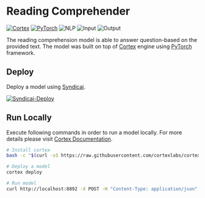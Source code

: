 # Reading Comprehender
[![Cortex](https://img.shields.io/badge/Engine-Cortex-F7B955)](https://www.cortex.dev/)
[![PyTorch](https://img.shields.io/badge/Framework-PyTorch-79FFE1)](https://pytorch.org)
![NLP](https://img.shields.io/badge/Type-NLP-79FFE1)
![Input](https://img.shields.io/badge/Input-JSON%20(string)-79FFE1)
![Output](https://img.shields.io/badge/Output-JSON%20(string)-79FFE1)

The reading comprehension model is able to answer question-based on the provided text. The model was built on top of [Cortex](https://www.cortex.dev/) engine using [PyTorch](https://pytorch.org) framework.


## Deploy 
Deploy a model using [Syndicai](https://syndic.ai).

[![Syndicai-Deploy](https://laskowskidesign.com/sai/syndicai-deploy-button.svg)]()




## Run Locally
Execute following commands in order to run a model locally. For more details please visit [Cortex Documentation](https://docs.cortex.dev/install).
```bash
# Install cortex
bash -c "$(curl -sS https://raw.githubusercontent.com/cortexlabs/cortex/0.19/get-cli.sh)"

# Deploy a model
cortex deploy

# Run model
curl http://localhost:8892 -X POST -H "Content-Type: application/json" -d @sample_data/sample_input.json
```

